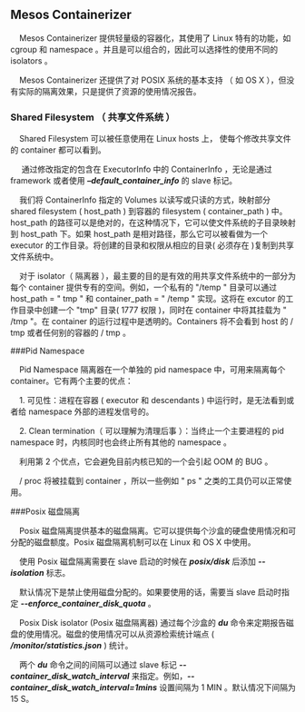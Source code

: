 ## Mesos Containerizer
&nbsp;&nbsp;&nbsp;&nbsp;Mesos Containerizer 提供轻量级的容器化，其使用了 Linux 特有的功能，如 cgroup 和 namespace 。并且是可以组合的，因此可以选择性的使用不同的 isolators 。

&nbsp;&nbsp;&nbsp;&nbsp;Mesos Containerizer 还提供了对 POSIX 系统的基本支持 （ 如 OS X ），但没有实际的隔离效果，只是提供了资源的使用情况报告。

### Shared Filesystem （ 共享文件系统 ）
&nbsp;&nbsp;&nbsp;&nbsp;Shared Filesystem 可以被任意使用在 Linux hosts 上， 使每个修改共享文件的 container 都可以看到。 

&nbsp;&nbsp;&nbsp;&nbsp; 通过修改指定的包含在 ExecutorInfo 中的 ContainerInfo ，无论是通过 framework 或者使用 ***–default_container_info*** 的 slave 标记。

&nbsp;&nbsp;&nbsp;&nbsp;我们将 ContainerInfo 指定的 Volumes 以读写或只读的方式，映射部分 shared filesystem ( host\_path ) 到容器的 filesystem ( container\_path ) 中。host\_path 的路径可以是绝对的，在这种情况下，它可以使文件系统的子目录映射到 host\_path 下。如果 host\_path 是相对路径，那么它可以被看做为一个 executor 的工作目录。将创建的目录和权限从相应的目录( 必须存在 )复制到共享文件系统中。

&nbsp;&nbsp;&nbsp;&nbsp;对于 isolator（ 隔离器 ），最主要的目的是有效的用共享文件系统中的一部分为每个 container 提供专有的空间。例如，一个私有的 "/temp " 目录可以通过 host\_path = " tmp " 和 container\_path = " /temp " 实现。这将在 excutor 的工作目录中创建一个 "tmp" 目录( 1777 权限 )，同时在 container 中将其挂载为 " /tmp "。在 container 的运行过程中是透明的。Containers 将不会看到 host 的 / tmp 或者任何别的容器的 / tmp 。

###Pid Namespace

&nbsp;&nbsp;&nbsp;&nbsp;Pid Namespace 隔离器在一个单独的 pid namespace 中，可用来隔离每个 container。它有两个主要的优点：

&nbsp;&nbsp;&nbsp;&nbsp;1. 可见性：进程在容器 ( executor 和 descendants ) 中运行时，是无法看到或者给 namespace 外部的进程发信号的。

&nbsp;&nbsp;&nbsp;&nbsp;2. Clean termination（ 可以理解为清理后事 ）：当终止一个主要进程的 pid namespace 时，内核同时也会终止所有其他的 namespace 。


&nbsp;&nbsp;&nbsp;&nbsp;利用第 2 个优点，它会避免目前内核已知的一个会引起 OOM 的 BUG 。


&nbsp;&nbsp;&nbsp;&nbsp;/ proc 将被挂载到 container ，所以一些例如 " ps " 之类的工具仍可以正常使用。

###Posix 磁盘隔离

&nbsp;&nbsp;&nbsp;&nbsp;Posix 磁盘隔离提供基本的磁盘隔离。它可以提供每个沙盒的硬盘使用情况和可分配的磁盘额度。Posix 磁盘隔离机制可以在 Linux 和 OS X 中使用。

&nbsp;&nbsp;&nbsp;&nbsp;使用 Posix 磁盘隔离需要在 slave 启动的时候在 ***posix/disk*** 后添加 ***--isolation*** 标志。

&nbsp;&nbsp;&nbsp;&nbsp;默认情况下是禁止使用磁盘分配的。如果要使用的话，需要当 slave 启动时指定 ***--enforce_container_disk_quota*** 。

&nbsp;&nbsp;&nbsp;&nbsp;Posix Disk isolator (Posix 磁盘隔离器) 通过每个沙盒的 ***du*** 命令来定期报告磁盘的使用情况。磁盘的使用情况可以从资源检索统计端点 ( ***/monitor/statistics.json*** ) 统计。

&nbsp;&nbsp;&nbsp;&nbsp;两个 ***du*** 命令之间的间隔可以通过 slave 标记 ***--container_disk_watch_interval*** 来指定。例如，***--container_disk_watch_interval=1mins*** 设置间隔为 1 MIN 。默认情况下间隔为 15 S。